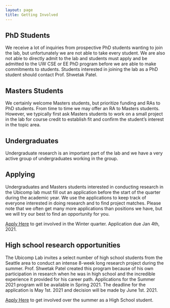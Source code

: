```yaml
---
layout: page
title: Getting Involved
---
```


## PhD Students
We receive a lot of inquiries from prospective PhD students wanting to join the lab, but unfortunately we are not able to take every student. We are also not able to directly admit to the lab and students must apply and be admitted to the UW CSE or EE PhD program before we are able to make commitments to students. Students interested in joining the lab as a PhD student should contact Prof. Shwetak Patel.

## Masters Students
We certainly welcome Masters students, but prioritize funding and RAs to PhD students. From time to time we may offer an RA to Masters students. However, we typically first ask Masters students to work on a small project in the lab for course credit to establish fit and confirm the student’s interest in the topic area. 

## Undergraduates
Undergraduate research is an important part of the lab and we have a very active group of undergraduates working in the group. 

## Applying
Undergraduates and Masters students interested in conducting research in the Ubicomp lab must fill out an application before the start of the quarter during the academic year. We use the applications to keep track of everyone interested in doing research and to find project matches. Please note that we often get many more applications than positions we have, but we will try our best to find an opportunity for you.

<a href="https://survey.alchemer.com/s3/6032931/UbiComp-Lab-Research-Application-Winter-2020">Apply Here</a> to get involved in the Winter quarter. Application due Jan 4th, 2021.


## High school research opportunities 
The Ubicomp Lab invites a select number of high school students from the Seattle area to conduct an intense 8-week long research project during the summer.  Prof. Shwetak Patel created this program because of his own participation in research when he was in high school and the incredible experience it provided for his career path. Applications for the Summer 2021 program will be available in Spring 2021. The deadline for the application is May 1st. 2021 and decision will be made by June 1st. 2021.

<a href="https://www.surveygizmo.com/s3/5315212/UbiComp-Lab-High-School-Research-Application-Summer-2020">Apply Here</a> to get involved over the summer as a High School student.